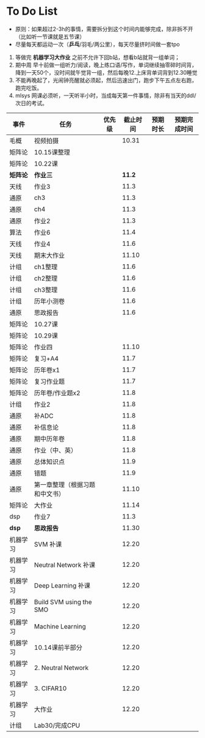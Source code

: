 # To Do List

- 原则：如果超过2-3h的事情，需要拆分到这个时间内能够完成，除非拆不开（比如听一节课就是五节课）
- 尽量每天都运动一次（**乒乓**/羽毛/两公里），每天尽量挤时间做一套tpo

1. 等做完 **机器学习大作业** 之前不允许下回b站，想看b站就背一组单词；
2. 期中周 早十前做一组听力/阅读，晚上练口语/写作，单词继续抽零碎时间背，降到一天50个，没时间就午觉背一组，然后每晚12.上床背单词背到12.30睡觉
3. 不能再晚起了，光闹钟亮醒就必须起，然后迅速出门，跑步下午五点左右跑，跑完吃饭。
4. mlsys 网课必须听，一天听半小时，当成每天第一件事情，除非有当天的ddl/次日的考试。

| 事件      | 任务                      | 优先级 | 截止时间     | 预期时长 | 预期完成时间 |
| ------- | ----------------------- | --- | -------- | ---- | ------ |
| 毛概      | 视频拍摄                    |     | 10.31    |      |        |
| 矩阵论     | 10.15课整理                |     |          |      |        |
| 矩阵论     | 10.22课                  |     |          |      |        |
| **矩阵论** | **作业三**                 |     | **11.2** |      |        |
| 天线      | 作业3                     |     | 11.3     |      |        |
| 通原      | ch3                     |     | 11.3     |      |        |
| 通原      | ch4                     |     | 11.3     |      |        |
| 通原      | 作业2                     |     | 11.3     |      |        |
| 算法      | 作业6                     |     | 11.4     |      |        |
| 天线      | 作业4                     |     | 11.6     |      |        |
| 天线      | 期末大作业                   |     | 11.10    |      |        |
| 计组      | ch1整理                   |     | 11.6     |      |        |
| 计组      | ch2整理                   |     | 11.6     |      |        |
| 计组      | ch3整理                   |     | 11.6     |      |        |
| 计组      | 历年小测卷                   |     | 11.6     |      |        |
| 通原      | 思政报告                    |     | 11.6     |      |        |
| 矩阵论     | 10.27课                  |     |          |      |        |
| 矩阵论     | 10.29课                  |     |          |      |        |
| 矩阵论     | 作业四                     |     | 11.10    |      |        |
| 矩阵论     | 复习+A4                   |     | 11.7     |      |        |
| 矩阵论     | 历年卷x1                   |     | 11.7     |      |        |
| 矩阵论     | 复习作业题                   |     | 11.7     |      |        |
| 矩阵论     | 历年卷/作业题x2               |     | 11.8     |      |        |
| 计组      | 作业2                     |     | 11.8     |      |        |
| 通原      | 补ADC                    |     | 11.8     |      |        |
| 通原      | 补信息论                    |     | 11.8     |      |        |
| 通原      | 期中历年卷                   |     | 11.8     |      |        |
| 通原      | 作业（中、英）                 |     | 11.8     |      |        |
| 通原      | 总体知识点                   |     | 11.9     |      |        |
| 通原      | 错题                      |     | 11.9     |      |        |
| 通原      | 第一章整理（根据习题和中文书）         |     | 11.10    |      |        |
| 矩阵论     | 大作业                     |     | 11.14    |      |        |
| dsp     | 作业7                     |     | 11.3     |      |        |
| **dsp** | **思政报告**                |     | 11.30    |      |        |
| 机器学习    | SVM 补课                  |     | 12.20    |      |        |
| 机器学习    | Neutral Network 补课      |     | 12.20    |      |        |
| 机器学习    | Deep Learning 补课        |     | 12.20    |      |        |
| 机器学习    | Build SVM using the SMO |     | 12.20    |      |        |
| 机器学习    | Machine Learning        |     | 12.20    |      |        |
| 机器学习    | 10.14课前半部分              |     | 12.20    |      |        |
| 机器学习    | 2. Neutral Network      |     | 12.20    |      |        |
| 机器学习    | 3. CIFAR10              |     | 12.20    |      |        |
| 机器学习    | 大作业                     |     | 12.20    |      |        |
| 计组      | Lab30/完成CPU             |     |          |      |        |

